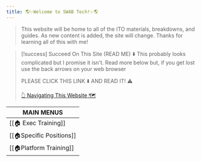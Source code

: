 ```yaml
---
title: 🌎✨Welcome to SWAB Tech!✨🌎
---
```

>This website will be home to all of the ITO materials, breakdowns, and guides. As new content is added, the site will change. Thanks for learning all of this with me!

> [!success] Succeed On This Site (READ ME) ⬇️
> This probably looks complicated but I promise it isn't. Read more below but, if you get lost use the back arrows on your web browser
> 
> PLEASE CLICK THIS LINK ⬇️ AND READ IT! ⚠️
> 
> [👆 Navigating This Website 🗺️](👆%20Navigating%20This%20Website%20🗺️.md)

| MAIN MENUS               |
| ------------------------ |
| [[🏠 Exec Training]]     |
| [[🏠Specific Positions]] |
| [[🏠Platform Training]]  |

